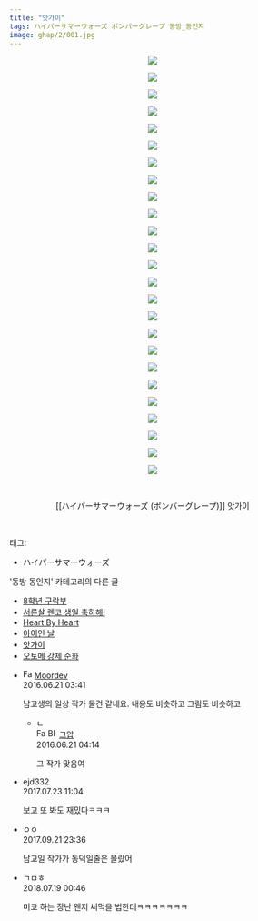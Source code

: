 ```yaml
---
title: "앗가이"
tags: ハイパーサマーウォーズ ボンバーグレープ 동방_동인지
image: ghap/2/001.jpg
---
```

<div class="article">
<p style="text-align: center; clear: none; float: none;"><img src="{{ site.nasurl }}/ghap/2/001.jpg"/></p>
<p style="text-align: center; clear: none; float: none;"><img src="{{ site.nasurl }}/ghap/2/002.jpg"/></p>
<p style="text-align: center; clear: none; float: none;"><img src="{{ site.nasurl }}/ghap/2/003.jpg"/></p>
<p style="text-align: center; clear: none; float: none;"><img src="{{ site.nasurl }}/ghap/2/004.jpg"/></p>
<p style="text-align: center; clear: none; float: none;"><img src="{{ site.nasurl }}/ghap/2/005.jpg"/></p>
<p style="text-align: center; clear: none; float: none;"><img src="{{ site.nasurl }}/ghap/2/006.jpg"/></p>
<p style="text-align: center; clear: none; float: none;"><img src="{{ site.nasurl }}/ghap/2/007.jpg"/></p>
<p style="text-align: center; clear: none; float: none;"><img src="{{ site.nasurl }}/ghap/2/008.jpg"/></p>
<p style="text-align: center; clear: none; float: none;"><img src="{{ site.nasurl }}/ghap/2/009.jpg"/></p>
<p style="text-align: center; clear: none; float: none;"><img src="{{ site.nasurl }}/ghap/2/010.jpg"/></p>
<p style="text-align: center; clear: none; float: none;"><img src="{{ site.nasurl }}/ghap/2/011.jpg"/></p>
<p style="text-align: center; clear: none; float: none;"><img src="{{ site.nasurl }}/ghap/2/012.jpg"/></p>
<p style="text-align: center; clear: none; float: none;"><img src="{{ site.nasurl }}/ghap/2/013.jpg"/></p>
<p style="text-align: center; clear: none; float: none;"><img src="{{ site.nasurl }}/ghap/2/014.jpg"/></p>
<p style="text-align: center; clear: none; float: none;"><img src="{{ site.nasurl }}/ghap/2/015.jpg"/></p>
<p style="text-align: center; clear: none; float: none;"><img src="{{ site.nasurl }}/ghap/2/016.jpg"/></p>
<p style="text-align: center; clear: none; float: none;"><img src="{{ site.nasurl }}/ghap/2/017.jpg"/></p>
<p style="text-align: center; clear: none; float: none;"><img src="{{ site.nasurl }}/ghap/2/018.jpg"/></p>
<p style="text-align: center; clear: none; float: none;"><img src="{{ site.nasurl }}/ghap/2/019.jpg"/></p>
<p style="text-align: center; clear: none; float: none;"><img src="{{ site.nasurl }}/ghap/2/020.jpg"/></p>
<p style="text-align: center; clear: none; float: none;"><img src="{{ site.nasurl }}/ghap/2/021.jpg"/></p>
<p style="text-align: center; clear: none; float: none;"><img src="{{ site.nasurl }}/ghap/2/022.jpg"/></p>
<p style="text-align: center; clear: none; float: none;"><img src="{{ site.nasurl }}/ghap/2/023.jpg"/></p>
<p style="text-align: center; clear: none; float: none;"><img src="{{ site.nasurl }}/ghap/2/024.jpg"/></p>
<p style="text-align: center; clear: none; float: none;"><img src="{{ site.nasurl }}/ghap/2/025.jpg"/></p>
<p style="text-align: center; clear: none; float: none;"><br/></p>
<p style="text-align: center; clear: none; float: none;">[[ハイパーサマーウォーズ (ボンバーグレープ)]] 앗가이</p>
<p><br/></p>
</div><div class="tagTrail">
<p>태그: </p>
<ul>
<li>ハイパーサマーウォーズ</li>
</ul>
</div><div class="another">
<p>'동방 동인지' 카테고리의 다른 글</p>
<ul>
<li><a href="/2016-06-16-ghap_6">8학년 구락부</a></li>
<li><a href="/2016-06-16-ghap_5">서른살 렌코 생일 축하해!</a></li>
<li><a href="/2016-06-16-ghap_4">Heart By Heart</a></li>
<li><a href="/2016-06-16-ghap_3">아이인 날</a></li>
<li><a href="/2016-06-16-ghap_2">앗가이</a></li>
<li><a href="/2016-06-16-ghap_1">오토메 강제 순화</a></li>
</ul>
</div><div class="cb_module cb_fluid">
<div class="cb_wrt cb_profile">
<div class="comment">
<ul>
<li class="cb_thumb_off" id="comment14735459">
<div class="cb_comment_area">
<div class="cb_info_area">
<div class="cb_section">
<span class="cb_nick_name"><img alt="Favicon of http://moordev.tistory.com" height="16" onerror="this.onerror=null;this.parentNode.removeChild(this)" src="http://moordev.tistory.com/favicon.ico" width="16"/> <a href="http://moordev.tistory.com" onclick="return openLinkInNewWindow(this)">Moordev</a></span>
</div>
<div class="cb_section">
<span class="cb_date">2016.06.21 03:41 </span>
</div>
</div>
<div class="cb_dsc_comment">
<p class="cb_dsc">
											남고생의 일상 작가 물건 같네요. 내용도 비슷하고 그림도 비슷하고
										</p>
</div>
<ul>
<li class="cb_thumb_off" id="comment14735469">
<span class="cb_bu_subnode">ㄴ</span>
<div class="cb_comment_area">
<div class="cb_info_area">
<div class="cb_section">
<span class="cb_nick_name"><img alt="Favicon of https://ghaptouhou.tistory.com" height="16" onerror="this.onerror=null;this.parentNode.removeChild(this)" src="https://ghaptouhou.tistory.com/favicon.ico" width="16"/> <img alt="BlogIcon" height="16" onerror="this.parentNode.removeChild(this)" src="https://ghaptouhou.tistory.com/index.gif" width="16"/> <a href="https://ghaptouhou.tistory.com" onclick="return openLinkInNewWindow(this)"> 그압</a><span class="tistoryProfileLayerTrigger" onclick='TistoryProfile.show(event, this, {"title":"\uc800\uae30 \uc774\uac70 \ub098\uc911\uc5d0 \uc218\uc815 \uac00\ub2a5\ud558\ub098\uc694","url":"https:\/\/ghap.tistory.com","nickname":"\uadf8\uc555","items":[]}); return false;'></span></span>
</div>
<div class="cb_section">
<span class="cb_date">2016.06.21 04:14 </span>
</div>
</div>
<div class="cb_dsc_comment">
<p class="cb_dsc">
																그 작가 맞음여
															</p>
</div>
</div>
</li>
</ul>
</div></li>
<li class="cb_thumb_off" id="comment15042275">
<div class="cb_comment_area">
<div class="cb_info_area">
<div class="cb_section">
<span class="cb_nick_name">ejd332</span>
</div>
<div class="cb_section">
<span class="cb_date">2017.07.23 11:04 </span>
</div>
</div>
<div class="cb_dsc_comment">
<p class="cb_dsc">
											보고 또 봐도 재밌다ㅋㅋㅋ
										</p>
</div>
</div></li>
<li class="cb_thumb_off" id="comment15088004">
<div class="cb_comment_area">
<div class="cb_info_area">
<div class="cb_section">
<span class="cb_nick_name">ㅇㅇ</span>
</div>
<div class="cb_section">
<span class="cb_date">2017.09.21 23:36 </span>
</div>
</div>
<div class="cb_dsc_comment">
<p class="cb_dsc">
											남고일 작가가 동덕일줄은 몰랐어
										</p>
</div>
</div></li>
<li class="cb_thumb_off" id="comment15289619">
<div class="cb_comment_area">
<div class="cb_info_area">
<div class="cb_section">
<span class="cb_nick_name">ㄱㅁㅎ</span>
</div>
<div class="cb_section">
<span class="cb_date">2018.07.19 00:46 </span>
</div>
</div>
<div class="cb_dsc_comment">
<p class="cb_dsc">
											미코 하는 장난 왠지 써먹을 법한데ㅋㅋㅋㅋㅋㅋㅋ
										</p>
</div>
</div></li>
</ul>
</div>
</div><!-- commentList close -->
</div>